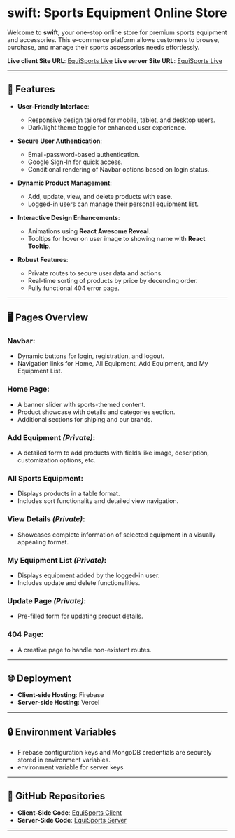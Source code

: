 # swift: Sports Equipment Online Store  

Welcome to **swift**, your one-stop online store for premium sports equipment and accessories. This e-commerce platform allows customers to browse, purchase, and manage their sports accessories needs effortlessly.  

**Live client Site URL**: [EquiSports Live](https://sports-auth-a50fc.web.app/)
**Live server Site URL**: [EquiSports Live](https://a-sports-equipment-store-server.vercel.app/)

---

## 🚀 Features  

- **User-Friendly Interface**:  
  - Responsive design tailored for mobile, tablet, and desktop users.  
  - Dark/light theme toggle for enhanced user experience.  

- **Secure User Authentication**:  
  - Email-password-based authentication.  
  - Google Sign-In for quick access.  
  - Conditional rendering of Navbar options based on login status.  

- **Dynamic Product Management**:  
  - Add, update, view, and delete products with ease.  
  - Logged-in users can manage their personal equipment list.  

- **Interactive Design Enhancements**:  
  - Animations using **React Awesome Reveal**.  
  - Tooltips for hover on user image to showing name with **React Tooltip**.  

- **Robust Features**:  
  - Private routes to secure user data and actions.  
  - Real-time sorting of products by price by decending order.  
  - Fully functional 404 error page.  

---

## 🖥️ Pages Overview  

### **Navbar**:  
- Dynamic buttons for login, registration, and logout.  
- Navigation links for Home, All Equipment, Add Equipment, and My Equipment List.  

### **Home Page**:  
- A banner slider with sports-themed content.  
- Product showcase with details and categories section.  
- Additional sections for shiping and our brands.  

### **Add Equipment** *(Private)*:  
- A detailed form to add products with fields like image, description, customization options, etc.  

### **All Sports Equipment**:  
- Displays products in a table format.  
- Includes sort functionality and detailed view navigation.  

### **View Details** *(Private)*:  
- Showcases complete information of selected equipment in a visually appealing format.  

### **My Equipment List** *(Private)*:  
- Displays equipment added by the logged-in user.  
- Includes update and delete functionalities.  

### **Update Page** *(Private)*:  
- Pre-filled form for updating product details.  

### **404 Page**:  
- A creative page to handle non-existent routes.  

---

## 🌐 Deployment  

- **Client-side Hosting**: Firebase 
- **Server-side Hosting**: Vercel  

---

## 🔒 Environment Variables  

- Firebase configuration keys and MongoDB credentials are securely stored in environment variables.
- environment variable for server keys

---

## 📂 GitHub Repositories  

- **Client-Side Code**: [EquiSports Client](https://github.com/programming-hero-web-course2/b10-a10-client-side-RaselMridha792) 
- **Server-Side Code**: [EquiSports Server](https://github.com/programming-hero-web-course2/b10-a10-server-side-RaselMridha792) 

---
